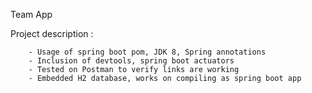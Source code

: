Team App

Project description :

		- Usage of spring boot pom, JDK 8, Spring annotations
		- Inclusion of devtools, spring boot actuators
		- Tested on Postman to verify links are working
		- Embedded H2 database, works on compiling as spring boot app